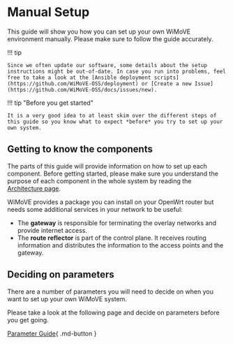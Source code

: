 # Manual Setup

This guide will show you how you can set up your own WiMoVE environment manually. Please make sure to follow the guide accurately.

!!! tip

    Since we often update our software, some details about the setup instructions might be out-of-date. In case you run into problems, feel free to take a look at the [Ansible deployment scripts](https://github.com/WiMoVE-OSS/deployment) or [Create a new Issue](https://github.com/WiMoVE-OSS/docs/issues/new).

!!! tip "Before you get started"

    It is a very good idea to at least skim over the different steps of this guide so you know what to expect *before* you try to set up your own system.

## Getting to know the components

The parts of this guide will provide information on how to set up each component. Before getting started, please make sure you understand the purpose of each component in the whole system by reading the [Architecture page](../../architecture/index.md).


WiMoVE provides a package you can install on your OpenWrt router but needs some additional services in your network to be useful:

- The **gateway** is responsible for terminating the overlay networks and provide internet access.
- The **route reflector** is part of the control plane. It receives routing information and distributes the information to the access points and the gateway.

## Deciding on parameters

There are a number of parameters you will need to decide on when you want to set up your own WiMoVE system.

Please take a look at the following page and decide on parameters before you get going.

[Parameter Guide](./parameters){ .md-button }

